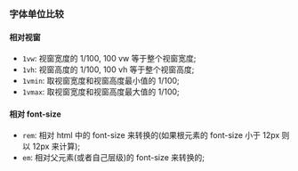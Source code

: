 ### 字体单位比较

#### 相对视窗

* `1vw`: 视窗宽度的 1/100, 100 vw 等于整个视窗宽度;
* `1vh`: 视窗高度的 1/100, 100 vh 等于整个视窗高度;
* `1vmin`: 取视窗宽度和视窗高度最小值的 1/100;
* `1vmax`: 取视窗宽度和视窗高度最大值的 1/100;

#### 相对 font-size

* `rem`: 相对 html 中的 font-size 来转换的(如果根元素的 font-size 小于 12px 则以 12px 来计算);
* `em`: 相对父元素(或者自己层级)的 font-size 来转换的;
